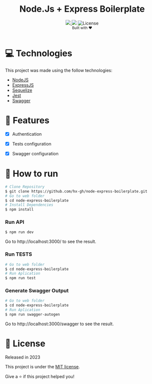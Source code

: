 <div align="center">
    <h1>Node.Js + Express Boilerplate</h1>
</div>
<div align="center">    
    <a href="https://www.linkedin.com/in/henriquegus/">
        <img src="https://img.shields.io/badge/-Gustavo_Henrique-8257E5?style=flat&logo=Linkedin&logoColor=white">
    </a>    
    <img src="https://img.shields.io/github/repo-size/hx-gh/node-express-boilerplate.git?color=774DD6">
    <img alt="License" src="https://img.shields.io/badge/license-MIT-8257E5">
</div>
<div align="center">
  <sub>Built with ❤︎</br>
  </sub>
</div>
<br/>

# :computer: Technologies
This project was made using the follow technologies:
- [NodeJS](https://nodejs.org/en/)
- [ExpressJS](https://expressjs.com/pt-br/)
- [Sequelize](https://sequelize.org/)
- [Jest](https://jestjs.io/pt-BR/)
- [Swagger](https://swagger.io/) 

# :rocket: Features
  - [x] Authentication
  - [x] Tests configuration  
  - [x] Swagger configuration


# :construction_worker: How to run
```bash
# Clone Repository
$ git clone https://github.com/hx-gh/node-express-boilerplate.git
# Go to web folder
$ cd node-express-boilerplate
# Install Dependencies
$ npm install

```
### Run API

```javascript
$ npm run dev
```
Go to http://localhost:3000/ to see the result.

### Run TESTS

```bash
# Go to web folder
$ cd node-express-boilerplate
# Run Aplication
$ npm run test
```

### Generate Swagger Output

```bash
# Go to web folder
$ cd node-express-boilerplate
# Run Aplication
$ npm run swagger-autogen
```

Go to http://localhost:3000/swagger to see the result.


# :closed_book: License

Released in 2023

This project is under the [MIT license](./LICENSE).

Give a ⭐️ if this project helped you!